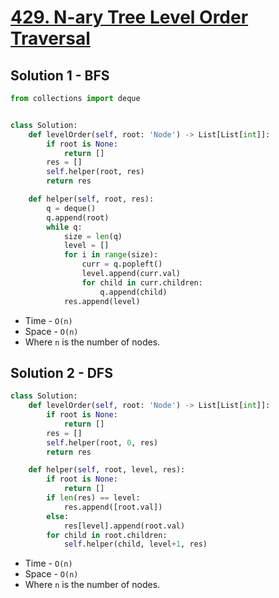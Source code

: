 # [429. N-ary Tree Level Order Traversal](https://leetcode.com/problems/n-ary-tree-level-order-traversal/)

## Solution 1 - BFS

```py
from collections import deque


class Solution:
    def levelOrder(self, root: 'Node') -> List[List[int]]:
        if root is None:
            return []
        res = []
        self.helper(root, res)
        return res

    def helper(self, root, res):
        q = deque()
        q.append(root)
        while q:
            size = len(q)
            level = []
            for i in range(size):
                curr = q.popleft()
                level.append(curr.val)
                for child in curr.children:
                    q.append(child)
            res.append(level)
```

- Time - `O(n)`
- Space - `O(n)`
- Where `n` is the number of nodes.

## Solution 2 - DFS

```py
class Solution:
    def levelOrder(self, root: 'Node') -> List[List[int]]:
        if root is None:
            return []
        res = []
        self.helper(root, 0, res)
        return res

    def helper(self, root, level, res):
        if root is None:
            return []
        if len(res) == level:
            res.append([root.val])
        else:
            res[level].append(root.val)
        for child in root.children:
            self.helper(child, level+1, res)
```

- Time - `O(n)`
- Space - `O(n)`
- Where `n` is the number of nodes.